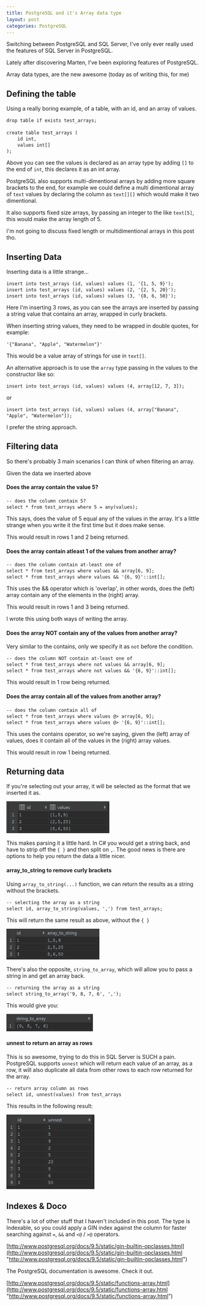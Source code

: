 ```yaml
---
title: PostgreSQL and it's Array data type
layout: post
categories: PostgreSQL
---
```


Switching between PostgreSQL and SQL Server, I've only ever really used the features of SQL Server in PostgreSQL. 

Lately after discovering Marten, I've been exploring features of PostgreSQL.

Array data types, are the new awesome (today as of writing this, for me)

## Defining the table

Using a really boring example, of a table, with an id, and an array of values.

	drop table if exists test_arrays;
	
	create table test_arrays (
	    id int,
	    values int[]
	);

Above you can see the values is declared as an array type by adding `[]` to the end of `int`, this declares it as an int array.

<!--excerpt-->

PostgreSQL also supports multi-dimentional arrays by adding more square brackets to the end, for example we could define a multi dimentional array of `text` values by declaring the column as `text[][]` which would make it two dimentional.

It also supports fixed size arrays, by passing an integer to the like `text[5]`, this would make the array length of 5. 

I'm not going to discuss fixed length or multidimentional arrays in this post tho.

## Inserting Data

Inserting data is a little strange...

	insert into test_arrays (id, values) values (1, '{1, 5, 9}');
	insert into test_arrays (id, values) values (2, '{2, 5, 20}');
	insert into test_arrays (id, values) values (3, '{8, 6, 50}');

Here I'm inserting 3 rows, as you can see the arrays are inserted by passing a string value that contains an array, wrapped in curly brackets. 

When inserting string values, they need to be wrapped in double quotes, for example:

	'{"Banana", "Apple", "Watermelon"}'

This would be a value array of strings for use in `text[]`.

An alternative approach is to use the `array` type passing in the values to the constructor like so:

	insert into test_arrays (id, values) values (4, array[12, 7, 3]);

or

	insert into test_arrays (id, values) values (4, array["Banana", "Apple", "Watermelon"]);

I prefer the string approach.

## Filtering data

So there's probably 3 main scenarios I can think of when filtering an array.

Given the data we inserted above

#### Does the array contain the value 5?

	-- does the column contain 5?
	select * from test_arrays where 5 = any(values);

This says, does the value of 5 equal any of the values in the array. It's a little strange when you write it the first time but it does make sense.

This would result in rows 1 and 2 being returned.

#### Does the array contain atleast 1 of the values from another array?

	-- does the column contain at-least one of
	select * from test_arrays where values && array[6, 9];
	select * from test_arrays where values && '{6, 9}'::int[];

This uses the && operator which is 'overlap', in other words, does the (left) array contain any of the elements in the (right) array.

This would result in rows 1 and 3 being returned.

I wrote this using both ways of writing the array.

#### Does the array NOT contain any of the values from another array?

Very similar to the contains, only we specify it as `not` before the condition.

	-- does the column NOT contain at-least one of
	select * from test_arrays where not values && array[6, 9];
	select * from test_arrays where not values && '{6, 9}'::int[];

This would result in 1 row being returned.

#### Does the array contain all of the values from another array?

	-- does the column contain all of
	select * from test_arrays where values @> array[6, 9];
	select * from test_arrays where values @> '{6, 9}'::int[];

This uses the contains operator, so we're saying, given the (left) array of values, does it contain all of the values in the (right) array values.

This would result in row 1 being returned.


## Returning data

If you're selecting out your array, it will be selected as the format that we inserted it as.

![](/images/postgresql-arrays-01.png)

This makes parsing it a little hard. In C# you would get a string back, and have to strip off the `{ }` and then split on `,`. The good news is there are options to help you return the data a little nicer.

#### array\_to\_string to remove curly brackets

Using `array_to_string(...)` function, we can return the results as a string without the brackets.

	-- selecting the array as a string
	select id, array_to_string(values, ',') from test_arrays;

This will return the same result as above, without the `{ }`

![](/images/postgresql-arrays-02.png)

There's also the opposite, `string_to_array`, which will allow you to pass a string in and get an array back.

	-- returning the array as a string
	select string_to_array('9, 8, 7, 6', ',');

This would give you:

![](/images/postgresql-arrays-03.png)

#### unnest to return an array as rows

This is so awesome, trying to do this in SQL Server is SUCH a pain. PostgreSQL supports `unnest` which will return each value of an array, as a row, it will also duplicate all data from other rows to each row returned for the array.

	-- return array column as rows
	select id, unnest(values) from test_arrays

This results in the following result:

![](/images/postgresql-arrays-04.png)


## Indexes & Doco

There's a lot of other stuff that I haven't included in this post. The type is Indexable, so you could apply a GIN index against the column for faster searching against `=`, `&&` and `<@` / `>@` operators.

[http://www.postgresql.org/docs/9.5/static/gin-builtin-opclasses.html](http://www.postgresql.org/docs/9.5/static/gin-builtin-opclasses.html "http://www.postgresql.org/docs/9.5/static/gin-builtin-opclasses.html")

The PostgreSQL documentation is awesome. Check it out.  

[http://www.postgresql.org/docs/9.5/static/functions-array.html](http://www.postgresql.org/docs/9.5/static/functions-array.html "http://www.postgresql.org/docs/9.5/static/functions-array.html")